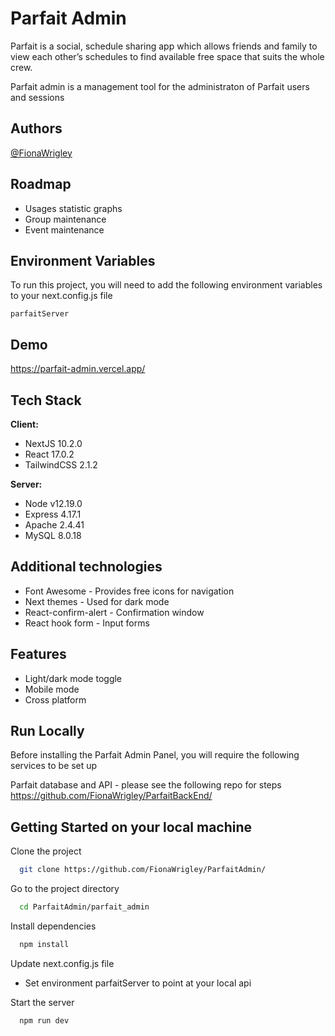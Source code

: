 
# Parfait Admin

Parfait is a social, schedule sharing app which allows friends and family to view each other’s schedules to find available free space that suits the whole crew. 

Parfait admin is a management tool for the administraton of Parfait users and sessions
## Authors

[@FionaWrigley](https://github.com/FionaWrigley)

  
## Roadmap

- Usages statistic graphs
- Group maintenance
- Event maintenance


## Environment Variables

To run this project, you will need to add the following environment variables to your next.config.js file

`parfaitServer` 

## Demo

https://parfait-admin.vercel.app/

  
## Tech Stack

**Client:** 
- NextJS 10.2.0
- React 17.0.2
- TailwindCSS 2.1.2

**Server:** 
- Node v12.19.0
- Express 4.17.1
- Apache 2.4.41
- MySQL 8.0.18


## Additional technologies
  
  - Font Awesome -
      Provides free icons for navigation
  - Next themes -
      Used for dark mode    
  - React-confirm-alert -
      Confirmation window
  - React hook form -
      Input forms  
## Features

- Light/dark mode toggle
- Mobile mode
- Cross platform

  
## Run Locally

Before installing the Parfait Admin Panel, you will require the following services to be set up

Parfait database and API - please see the following repo for steps
https://github.com/FionaWrigley/ParfaitBackEnd/


## Getting Started on your local machine

Clone the project

```bash
  git clone https://github.com/FionaWrigley/ParfaitAdmin/
```

Go to the project directory

```bash
  cd ParfaitAdmin/parfait_admin
```

Install dependencies

```bash
  npm install
```

Update next.config.js file

- Set environment parfaitServer to point at your local api

Start the server

```bash
  npm run dev
```

  